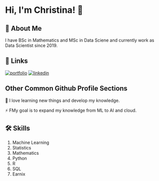 # Hi, I'm Christina! 👋


## 🚀 About Me
I have BSc in Mathematics and MSc in Data Sciene and currently work as Data Scientist since 2019.


## 🔗 Links
[![portfolio](https://img.shields.io/badge/my_portfolio-000?style=for-the-badge&logo=ko-fi&logoColor=white)](https://github.com/Christinakatsiafa)
[![linkedin](https://img.shields.io/badge/linkedin-0A66C2?style=for-the-badge&logo=linkedin&logoColor=white)](https://www.linkedin.com/in/christina-katsiafa-1827b612b/)

## Other Common Github Profile Sections
🧠 I love learning new things and develop my knowledge.

⚡️ FMy goal is to expand my knowledge from ML to AI and cloud.


## 🛠 Skills
1.  Machine Learning
2.  Statistics
3.  Mathematics
4.  Python
5.  R
6.  SQL
7.  Earnix
